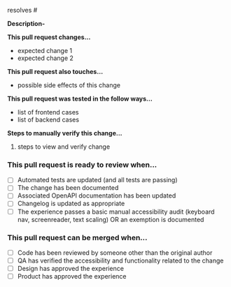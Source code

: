 resolves #

**Description-**

**This pull request changes...**

- expected change 1
- expected change 2

**This pull request also touches…**

- possible side effects of this change

**This pull request was tested in the follow ways…**

- list of frontend cases
- list of backend cases

**Steps to manually verify this change...**

1. steps to view and verify change

### This pull request is ready to review when...

- [ ] Automated tests are updated (and all tests are passing)
- [ ] The change has been documented
- [ ] Associated OpenAPI documentation has been updated
- [ ] Changelog is updated as appropriate
- [ ] The experience passes a basic manual accessibility audit (keyboard nav, screenreader, text scaling) OR an exemption is documented

### This pull request can be merged when…

- [ ] Code has been reviewed by someone other than the original author
- [ ] QA has verified the accessibility and functionality related to the change
- [ ] Design has approved the experience
- [ ] Product has approved the experience
